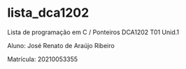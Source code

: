 # lista_dca1202
Lista de programação em C / Ponteiros  DCA1202 T01 Unid.1

Aluno:
  José Renato de Araújo Ribeiro
  
Matrícula:
  20210053355
